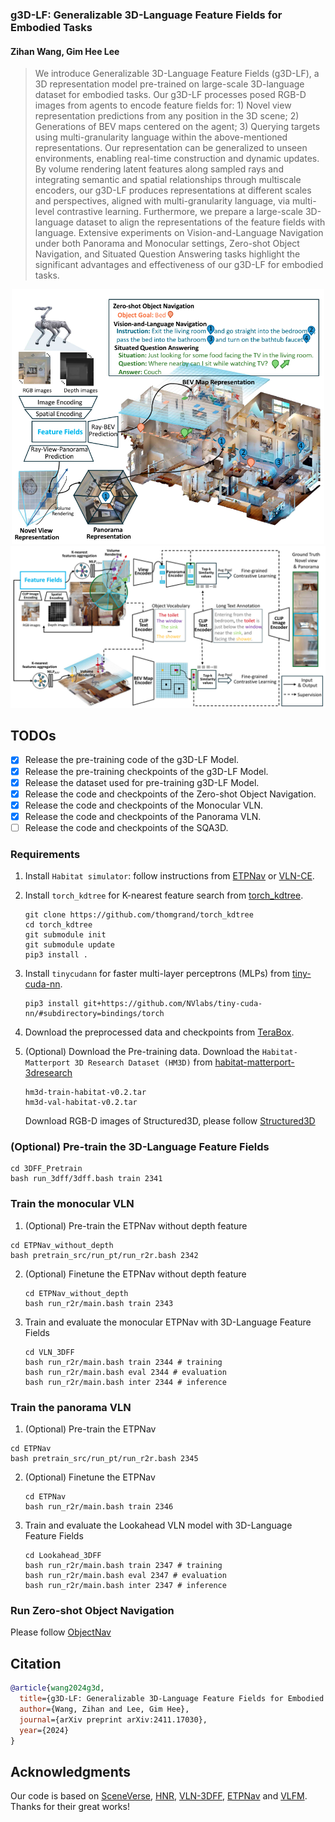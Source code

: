 ### g3D-LF: Generalizable 3D-Language Feature Fields for Embodied Tasks

#### Zihan Wang, Gim Hee Lee

> We introduce Generalizable 3D-Language Feature Fields (g3D-LF), a 3D representation model pre-trained on large-scale 3D-language dataset for embodied tasks. Our g3D-LF processes posed RGB-D images from agents to encode feature fields for: 1) Novel view representation predictions from any position in the 3D scene; 2) Generations of BEV maps centered on the agent; 3) Querying targets using multi-granularity language within the above-mentioned representations. Our representation can be generalized to unseen environments, enabling real-time construction and dynamic updates. By volume rendering latent features along sampled rays and integrating semantic and spatial relationships through multiscale encoders, our g3D-LF produces representations at different scales and perspectives, aligned with multi-granularity language, via multi-level contrastive learning. Furthermore, we prepare a large-scale 3D-language dataset to align the representations of the feature fields with language. Extensive experiments on Vision-and-Language Navigation under both Panorama and Monocular settings, Zero-shot Object Navigation, and Situated Question Answering tasks highlight the significant advantages and effectiveness of our g3D-LF for embodied tasks. 

<div align=center><img src="https://github.com/MrZihan/g3D-LF/blob/main/Figure/introduction.png" width="500px" alt="Figure 1."/></div>

<div align=center><img src="https://github.com/MrZihan/g3D-LF/blob/main/Figure/framework.png" width="700px" alt="Figure 2. "/></div>

## TODOs

* [x] Release the pre-training code of the g3D-LF Model.
* [x] Release the pre-training checkpoints of the g3D-LF Model.
* [x] Release the dataset used for pre-training g3D-LF Model.
* [x] Release the code and checkpoints of the Zero-shot Object Navigation.
* [x] Release the code and checkpoints of the Monocular VLN.
* [x] Release the code and checkpoints of the Panorama VLN.
* [ ] Release the code and checkpoints of the SQA3D.

### Requirements

1. Install `Habitat simulator`: follow instructions from [ETPNav](https://github.com/MarSaKi/ETPNav) or [VLN-CE](https://github.com/jacobkrantz/VLN-CE).

2. Install `torch_kdtree` for K-nearest feature search from [torch_kdtree](https://github.com/thomgrand/torch_kdtree).
   
   ```
   git clone https://github.com/thomgrand/torch_kdtree
   cd torch_kdtree
   git submodule init
   git submodule update
   pip3 install .
   ```

3. Install `tinycudann` for faster multi-layer perceptrons (MLPs) from [tiny-cuda-nn](https://github.com/NVlabs/tiny-cuda-nn).
   
   ```
   pip3 install git+https://github.com/NVlabs/tiny-cuda-nn/#subdirectory=bindings/torch
   ```

4. Download the preprocessed data and checkpoints from [TeraBox](https://1024terabox.com/s/1rGWon01qpPZG-ll-TknjGQ).

5. (Optional) Download the Pre-training data.
    Download the `Habitat-Matterport 3D Research Dataset (HM3D)` from [habitat-matterport-3dresearch](https://github.com/matterport/habitat-matterport-3dresearch)
   
   ```
   hm3d-train-habitat-v0.2.tar
   hm3d-val-habitat-v0.2.tar
   ```
   
    Download RGB-D images of Structured3D, please follow [Structured3D](https://github.com/bertjiazheng/Structured3D)

### (Optional) Pre-train the 3D-Language Feature Fields

```
cd 3DFF_Pretrain
bash run_3dff/3dff.bash train 2341
```

### Train the monocular VLN

1. (Optional) Pre-train the ETPNav without depth feature

```
cd ETPNav_without_depth
bash pretrain_src/run_pt/run_r2r.bash 2342
```

2. (Optional) Finetune the ETPNav without depth feature
   
   ```
   cd ETPNav_without_depth
   bash run_r2r/main.bash train 2343
   ```

3. Train and evaluate the monocular ETPNav with 3D-Language Feature Fields
   
   ```
   cd VLN_3DFF
   bash run_r2r/main.bash train 2344 # training
   bash run_r2r/main.bash eval 2344 # evaluation
   bash run_r2r/main.bash inter 2344 # inference
   ```

 ### Train the panorama VLN

1. (Optional) Pre-train the ETPNav

```
cd ETPNav
bash pretrain_src/run_pt/run_r2r.bash 2345
```

2. (Optional) Finetune the ETPNav
   
   ```
   cd ETPNav
   bash run_r2r/main.bash train 2346
   ```

3. Train and evaluate the Lookahead VLN model with 3D-Language Feature Fields
   
   ```
   cd Lookahead_3DFF
   bash run_r2r/main.bash train 2347 # training
   bash run_r2r/main.bash eval 2347 # evaluation
   bash run_r2r/main.bash inter 2347 # inference
   ```

### Run Zero-shot Object Navigation

Please follow [ObjectNav](https://github.com/MrZihan/g3D-LF/blob/main/ObjectNav/README.md)

## Citation

```bibtex
@article{wang2024g3d,
  title={g3D-LF: Generalizable 3D-Language Feature Fields for Embodied Tasks},
  author={Wang, Zihan and Lee, Gim Hee},
  journal={arXiv preprint arXiv:2411.17030},
  year={2024}
}
```

## Acknowledgments

Our code is based on [SceneVerse](https://github.com/scene-verse/sceneverse), [HNR](https://github.com/MrZihan/HNR-VLN), [VLN-3DFF](https://github.com/MrZihan/Sim2Real-VLN-3DFF), [ETPNav](https://github.com/MarSaKi/ETPNav) and [VLFM](https://github.com/bdaiinstitute/vlfm). Thanks for their great works!
